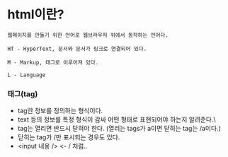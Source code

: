 # html이란?

```
웹페이지를 만들기 위한 언어로 웹브라우저 위에서 동작하는 언어다.

HT - HyperText, 문서와 문서가 링크로 연결되어 있다.

M - Markup, 태그로 이루어져 있다.

L - Language
```
### 태그(tag)
- tag란 정보를 정의하는 형식이다.
- text 등의 정보를 특정 형식이 감싸 어떤 형태로 표현되어야 하는지 알려준다.\
- tag는 열리면 반드시 닫혀야 한다. (열리는 tags가 a이면 닫히는 tag는 /a이다.)
- 닫히는 tag가 /만 표시되는 경우도 있다. 
- <input 내용 /> <- / 처럼..